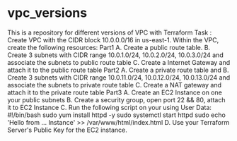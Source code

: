 # vpc_versions
This is a repository for different versions of VPC with Terraform
Task :
Create VPC with the CIDR block 10.0.0.0/16 in us-east-1.
Within the VPC, create the following resources:
Part1
A. Create a public route table.
B. Create 3 subnets with CIDR range 10.0.1.0/24, 10.0.2.0/24, 10.0.3.0/24 and
associate the subnets to public route table
C. Create a Internet Gateway and attach it to the public route table
Part2
A. Create a private route table and 
B. Create 3 subnets with CIDR range 10.0.11.0/24, 10.0.12.0/24, 10.0.13.0/24 and
associate the subnets to private route table
C. Create a NAT gateway and attach it to the private route table
Part3
A. Create an EC2 Instance on one your public subnets
B. Create a security group, open port 22 && 80, attach it to EC2 Instance
C. Run the following script on your using User Data:
#!/bin/bash
sudo yum install httpd -y
sudo systemctl start httpd
sudo echo 'Hello from ... Instance' >> /var/www/html/index.html
D. Use your Terraform Server's Public Key for the EC2 instance.
